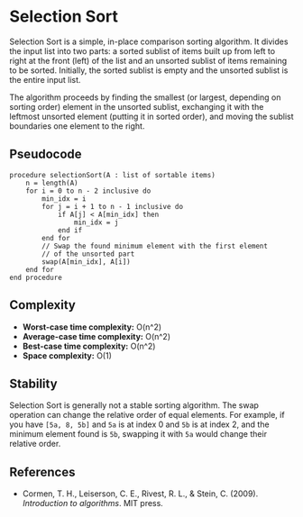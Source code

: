 # Selection Sort

Selection Sort is a simple, in-place comparison sorting algorithm. It divides the input list into two parts: a sorted sublist of items built up from left to right at the front (left) of the list and an unsorted sublist of items remaining to be sorted. Initially, the sorted sublist is empty and the unsorted sublist is the entire input list.

The algorithm proceeds by finding the smallest (or largest, depending on sorting order) element in the unsorted sublist, exchanging it with the leftmost unsorted element (putting it in sorted order), and moving the sublist boundaries one element to the right.

## Pseudocode

```
procedure selectionSort(A : list of sortable items)
    n = length(A)
    for i = 0 to n - 2 inclusive do
        min_idx = i
        for j = i + 1 to n - 1 inclusive do
            if A[j] < A[min_idx] then
                min_idx = j
            end if
        end for
        // Swap the found minimum element with the first element
        // of the unsorted part
        swap(A[min_idx], A[i])
    end for
end procedure
```

## Complexity

- **Worst-case time complexity:** O(n^2)
- **Average-case time complexity:** O(n^2)
- **Best-case time complexity:** O(n^2)
- **Space complexity:** O(1)

## Stability

Selection Sort is generally not a stable sorting algorithm. The swap operation can change the relative order of equal elements. For example, if you have `[5a, 8, 5b]` and `5a` is at index 0 and `5b` is at index 2, and the minimum element found is `5b`, swapping it with `5a` would change their relative order.

## References

- Cormen, T. H., Leiserson, C. E., Rivest, R. L., & Stein, C. (2009). *Introduction to algorithms*. MIT press.
